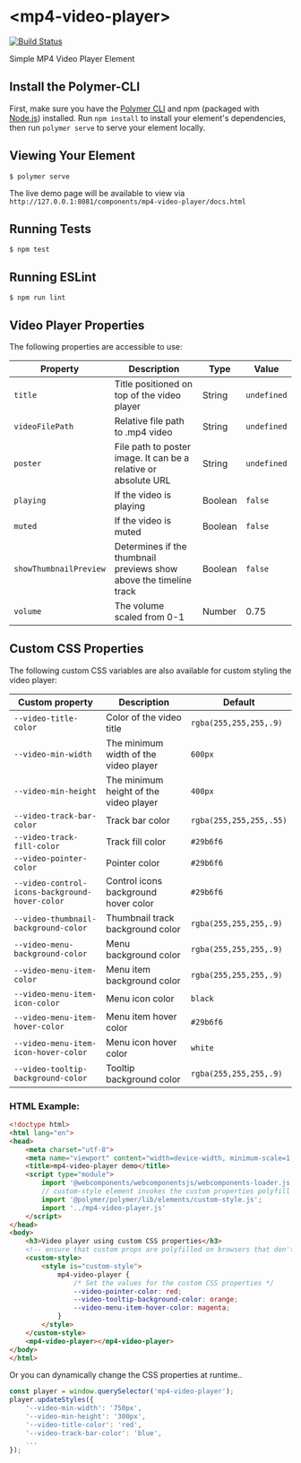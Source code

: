 # \<mp4-video-player\>

[![Build Status](https://travis-ci.org/Eddie-Thuo/mp4-video-player.svg?branch=master)](https://travis-ci.org/Eddie-Thuo/mp4-video-player)

Simple MP4 Video Player Element

## Install the Polymer-CLI

First, make sure you have the [Polymer CLI](https://www.npmjs.com/package/polymer-cli) and npm (packaged with [Node.js](https://nodejs.org)) installed. Run `npm install` to install your element's dependencies, then run `polymer serve` to serve your element locally.

## Viewing Your Element

```
$ polymer serve
```
The live demo page will be available to view via `http://127.0.0.1:8081/components/mp4-video-player/docs.html`

## Running Tests

```
$ npm test
```

## Running ESLint

```
$ npm run lint
```

## Video Player Properties

The following properties are accessible to use:

| Property               | Description                                                        | Type    | Value       |
|------------------------|--------------------------------------------------------------------|---------|-------------|
| `title`                | Title positioned on top of the video player                        | String  | `undefined` |
| `videoFilePath`        | Relative file path to .mp4 video                                   | String  | `undefined` |
| `poster`               | File path to poster image. It can be a relative or absolute URL    | String  | `undefined` |
| `playing`              | If the video is playing                                            | Boolean | `false`     |
| `muted`                | If the video is muted                                              | Boolean | `false`     |
| `showThumbnailPreview` | Determines if the thumbnail previews show above the timeline track | Boolean | `false`     |
| `volume`               | The volume scaled from 0-1                                         | Number  | 0.75        |

## Custom CSS Properties

The following custom CSS variables are also available for custom styling the video player:

Custom property | Description | Default
------------------------------------------|-------------------------------------------------------------|----------------------
`--video-title-color`                     | Color of the video title                | `rgba(255,255,255,.9)`
`--video-min-width`                       | The minimum width of the video player   | `600px`
`--video-min-height`                      | The minimum height of the video player  | `400px`
`--video-track-bar-color`                 | Track bar color                         | `rgba(255,255,255,.55)`
`--video-track-fill-color`                | Track fill color                        | `#29b6f6`
`--video-pointer-color`                   | Pointer color                           | `#29b6f6`
`--video-control-icons-background-hover-color` | Control icons background hover color  | `#29b6f6`
`--video-thumbnail-background-color`      | Thumbnail track background color        | `rgba(255,255,255,.9)`
`--video-menu-background-color`           | Menu background color                   | `rgba(255,255,255,.9)`
`--video-menu-item-color`                 | Menu item background color              | `rgba(255,255,255,.9)`
`--video-menu-item-icon-color`            | Menu icon color                         | `black`
`--video-menu-item-hover-color`           | Menu item hover color                   | `#29b6f6`
`--video-menu-item-icon-hover-color`      | Menu icon hover color                   | `white`
`--video-tooltip-background-color`        | Tooltip background color                | `rgba(255,255,255,.9)`


### HTML Example:

```html
<!doctype html>
<html lang="en">
<head>
    <meta charset="utf-8">
    <meta name="viewport" content="width=device-width, minimum-scale=1, initial-scale=1, user-scalable=yes">
    <title>mp4-video-player demo</title>
    <script type="module">
        import '@webcomponents/webcomponentsjs/webcomponents-loader.js';
        // custom-style element invokes the custom properties polyfill
        import '@polymer/polymer/lib/elements/custom-style.js';
        import '../mp4-video-player.js'
    </script>
</head>
<body>
    <h3>Video player using custom CSS properties</h3>
    <!-- ensure that custom props are polyfilled on browsers that don't support them -->
    <custom-style>
        <style is="custom-style">
            mp4-video-player {
                /* Set the values for the custom CSS properties */
                --video-pointer-color: red;
                --video-tooltip-background-color: orange;
                --video-menu-item-hover-color: magenta;
            }
        </style>
    </custom-style>
    <mp4-video-player></mp4-video-player>
</body>
</html>
```

Or you can dynamically change the CSS properties at runtime..

```js
const player = window.querySelector('mp4-video-player');
player.updateStyles({
    '--video-min-width': '750px',
    '--video-min-height': '300px',
    '--video-title-color': 'red',
    '--video-track-bar-color': 'blue',
    ...
});  
```

